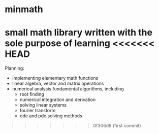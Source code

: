 # minmath
small math library written with the sole purpose of learning
<<<<<<< HEAD
=======

Planning:
- implementing elementary math functions
- linear algebra, vector and matrix operations
- numerical analysis fundamental algorithms, including
  - root finding
  - numerical integration and derivation
  - solving linear systems
  - fourier transform
  - ode and pde solving methods
>>>>>>> 0f306d9 (first commit)
